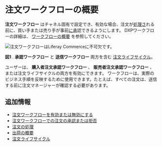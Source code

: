 # 注文ワークフローの概要

**注文ワークフロー** はチャネル固有で設定でき、有効な場合、注文が[処理さ](../orders/processing-an-order.md)れる前に、買い手または売り手が事前[に承](./approving-or-rejecting-orders-in-order-workflows.md)認できるようにします。 DXPワークフローの詳細は、 [ワークフローの概要](https://learn.liferay.com/dxp/latest/ja/process-automation/workflow/introduction-to-workflow.html) を参照してください。

![注文ワークフローはLiferay Commerceに不可欠です。](./introduction-to-order-workflows/images/01.png)

**図1** . **承認ワークフロー** と **送信ワークフロー** 両方を含む [注文ライフサイクル](../orders/order-life-cycle.md)。

ユーザーは、 **購入者注文承認ワークフロー** 、 **販売者注文承認ワークフロー** 、または注文ライフサイクルの両方を有効にできます。 ワークフローは、実際のビジネス手順を反映するために使用できます。たとえば、すべての注文は、送信する前に注文マネージャーが確認する必要があります。

<a name="additional-information" />

## 追加情報

* [注文ワークフローを有効または無効にする](./enabling-or-disabling-order-workflows.md)
* [注文ワークフローでの注文の承認または拒否](./approving-or-rejecting-orders-in-order-workflows.md)
* [注文の処理](../orders/processing-an-order.md)
* [出荷の概要](../shipments/introduction-to-shipments.md)
* [注文ライフサイクル](../orders/order-life-cycle.md)
